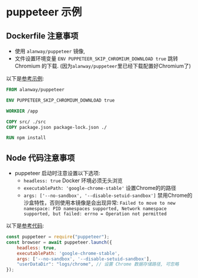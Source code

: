 # puppeteer 示例

## Dockerfile 注意事项

* 使用 `alanway/puppeteer` 镜像, 
* 文件设置环境变量 `ENV PUPPETEER_SKIP_CHROMIUM_DOWNLOAD true` 跳转 Chromium 的下载. (因为`alanway/puppeteer`里已经下载配置好Chromium了)

以下是[参考示例](./Dockerfile):

```Dockerfile
FROM alanway/puppeteer

ENV PUPPETEER_SKIP_CHROMIUM_DOWNLOAD true

WORKDIR /app

COPY src/ ./src
COPY package.json package-lock.json ./

RUN npm install
```

## Node 代码注意事项

* puppeteer 启动时注意设置以下选项:
  * `headless: true` Docker 环境必须无头浏览
  * `executablePath: 'google-chrome-stable'` 设置Chrome的的路径
  * `args: ['--no-sandbox', '--disable-setuid-sandbox']` 禁用Chrome的沙盒特性，否则使用本镜像是会出现异常: `Failed to move to new namespace: PID namespaces supported, Network namespace supported, but failed: errno = Operation not permitted`

以下是[参考代码](./src/test.js):

```javascript
const puppeteer = require("puppeteer");
const browser = await puppeteer.launch({
    headless: true,
    executablePath: 'google-chrome-stable',
    args: ['--no-sandbox', '--disable-setuid-sandbox'],
    "userDataDir": "logs/chrome", // 设置 Chrome 数据存储路径, 可忽略
});
```